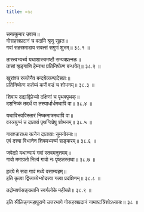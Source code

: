 ```yaml
---
title: ०३८

---
```

सनत्कुमार उवाच॥  
गोसहस्रप्रदानं च वदामि श्रृणु सुव्रत॥  
गवां सहस्रमादाय सवत्सं सगुणं शुभम्॥ ३८.१ ॥  
  
तास्त्वभ्यर्च्य यथाशास्त्रमष्टौ सम्यक्प्रत्नतः॥  
तासां श्रृङ्गाणि हेम्नाथ प्रतिनिष्केण बन्धयेत्॥ ३८.२ ॥  
  
खुरांश्च रजतेनैव बन्दयेत्कण्ठदेसतः॥  
प्रतिनिष्केण कर्तव्यं कर्णे वज्रं च शोभनम्॥ ३८.३ ॥  
  
शिवाय दद्याद्विप्रेभ्यो दक्षिणां च पृथक्पृथक्॥  
दशनिष्कं तदर्धं वा तस्यार्धार्धमथापि वा॥ ३८.४ ॥  
  
यथाविभवविस्तारं निष्कमात्रमथापि वा॥  
वस्त्रयुग्मं च दातव्यं पृथग्विप्रेषु शोभनम्॥ ३८.५ ॥  
  
गावश्चाराध्य यत्नेन दातव्याः सुमनोरमाः॥  
एवं दत्त्वा विधानेन शिवमभ्यर्च्य सङ्करम्॥ ३८.६ ॥  
  
जपेदग्रे यथान्यायं गवां स्तवमनुत्तमम्॥  
गावो ममाग्रतो नित्यं गावो नः पृष्ठतस्तथा॥ ३८.७ ॥  
  
हृदये मे सदा गावं मध्ये वसाम्यहम्॥  
इति कृत्वा द्विजाग्र्येभ्योदत्त्वा गत्वा प्रदक्षिणम्॥ ३८.८ ॥  
  
तद्रोमवर्षसङ्ख्यानि स्वर्गलोके महीयते॥ ३८.९ ॥  
  
इति श्रीलिङ्गमहापुराणे उत्तरभागे गोसहस्रप्रदानं नामाष्टत्रिंशोऽध्यायः॥ ३८ ॥